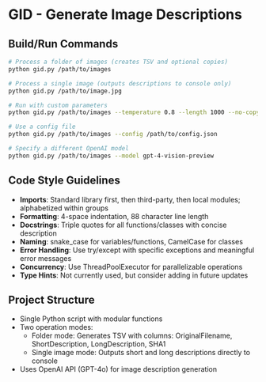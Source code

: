 # GID - Generate Image Descriptions

## Build/Run Commands
```bash
# Process a folder of images (creates TSV and optional copies)
python gid.py /path/to/images

# Process a single image (outputs descriptions to console only)
python gid.py /path/to/image.jpg

# Run with custom parameters
python gid.py /path/to/images --temperature 0.8 --length 1000 --no-copy

# Use a config file
python gid.py /path/to/images --config /path/to/config.json

# Specify a different OpenAI model
python gid.py /path/to/images --model gpt-4-vision-preview
```

## Code Style Guidelines
- **Imports**: Standard library first, then third-party, then local modules; alphabetized within groups
- **Formatting**: 4-space indentation, 88 character line length
- **Docstrings**: Triple quotes for all functions/classes with concise description
- **Naming**: snake_case for variables/functions, CamelCase for classes
- **Error Handling**: Use try/except with specific exceptions and meaningful error messages
- **Concurrency**: Use ThreadPoolExecutor for parallelizable operations
- **Type Hints**: Not currently used, but consider adding in future updates

## Project Structure
- Single Python script with modular functions
- Two operation modes:
  - Folder mode: Generates TSV with columns: OriginalFilename, ShortDescription, LongDescription, SHA1
  - Single image mode: Outputs short and long descriptions directly to console
- Uses OpenAI API (GPT-4o) for image description generation